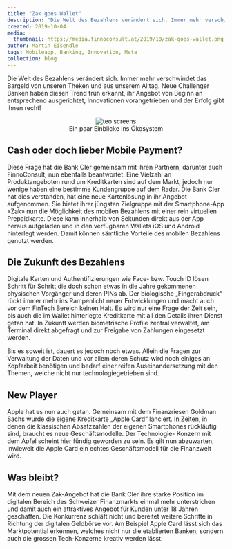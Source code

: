 ```yaml
---
title: "Zak goes Wallet"
description: "Die Welt des Bezahlens verändert sich. Immer mehr verschwindet das Bargeld von unseren Theken und aus unserem Alltag."
created: 2019-10-04
media:
  thumbnail: https://media.finnoconsult.at/2019/10/zak-goes-wallet.png
author: Martin Eisendle
tags: Mobileapp, Banking, Innovation, Meta
collection: blog
---
```


Die Welt des Bezahlens verändert sich. Immer mehr verschwindet das Bargeld von unseren Theken und aus unserem Alltag. Neue Challenger Banken haben diesen Trend früh erkannt, ihr Angebot von Beginn an entsprechend ausgerichtet, Innovationen vorangetrieben und der Erfolg gibt ihnen recht!

<figure style="text-align:center">
  <img src="https://media.finnoconsult.at/2019/10/zak-goes-wallet-screens.png" alt="teo screens">
  <figcaption style="text-align:center">
    Ein paar Einblicke ins Ökosystem
  </figcaption>
</figure>


## Cash oder doch lieber Mobile Payment?
Diese Frage hat die Bank Cler gemeinsam mit ihren Partnern, darunter auch FinnoConsult, nun ebenfalls beantwortet. Eine Vielzahl an Produktangeboten rund um Kreditkarten sind auf dem Markt, jedoch nur wenige haben eine bestimme Kundengruppe auf dem Radar. Die Bank Cler hat dies verstanden, hat eine neue Kartenlösung in ihr Angebot aufgenommen. Sie bietet ihrer jüngsten Zielgruppe mit der Smartphone-App «Zak» nun die Möglichkeit des mobilen Bezahlens mit einer rein virtuellen Prepaidkarte. Diese kann innerhalb von Sekunden direkt aus der App heraus aufgeladen und in den verfügbaren Wallets iOS und Android hinterlegt werden. Damit können sämtliche Vorteile des mobilen Bezahlens genutzt werden.

## Die Zukunft des Bezahlens
Digitale Karten und Authentifizierungen wie Face- bzw. Touch ID lösen Schritt für Schritt die doch schon etwas in die Jahre gekommenen physischen Vorgänger und deren PINs ab.
Der biologische „Fingerabdruck“ rückt immer mehr ins Rampenlicht neuer Entwicklungen und macht auch vor dem FinTech Bereich keinen Halt.
Es wird nur eine Frage der Zeit sein, bis auch die im Wallet hinterlegte Kreditkarte mit all den Details ihren Dienst getan hat. In Zukunft werden biometrische Profile zentral verwaltet, am Terminal direkt abgefragt und zur Freigabe von Zahlungen eingesetzt werden.

Bis es soweit ist, dauert es jedoch noch etwas. Allein die Fragen zur Verwaltung der Daten und vor allem deren Schutz wird noch einiges an Kopfarbeit benötigen und bedarf einer reifen Auseinandersetzung mit den Themen, welche nicht nur technologiegetrieben sind.




## New Player
Apple hat es nun auch getan. Gemeinsam mit dem Finanzriesen Goldman Sachs wurde die eigene Kreditkarte „Apple Card“ lanciert. In Zeiten, in denen die klassischen Absatzzahlen der eigenen Smartphones rückläufig sind, braucht es neue Geschäftsmodelle. Der Technologie- Konzern mit dem Apfel scheint hier fündig geworden zu sein. Es gilt nun abzuwarten, inwieweit die Apple Card ein echtes Geschäftsmodell für die Finanzwelt wird.

## Was bleibt?
Mit dem neuen Zak-Angebot hat die Bank Cler ihre starke Position im digitalen Bereich des Schweizer Finanzmarkts einmal mehr unterstrichen und damit auch ein attraktives Angebot für Kunden unter 18 Jahren geschaffen. Die Konkurrenz schläft nicht und bereitet weitere Schritte in Richtung der digitalen Geldbörse vor. Am Beispiel Apple Card lässt sich das Marktpotential erkennen, welches nicht nur die etablierten Banken, sondern auch die grossen Tech-Konzerne kreativ werden lässt.
